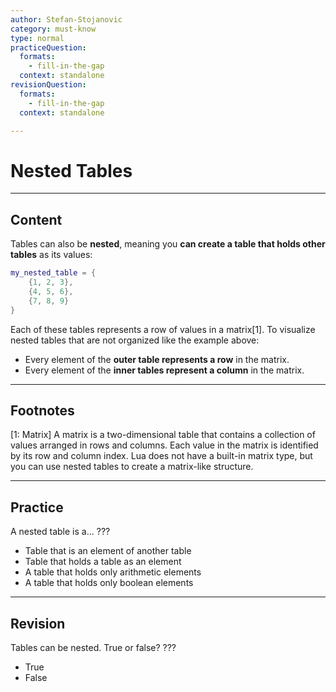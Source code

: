 ```yaml
---
author: Stefan-Stojanovic
category: must-know
type: normal
practiceQuestion:
  formats:
    - fill-in-the-gap
  context: standalone
revisionQuestion:
  formats:
    - fill-in-the-gap
  context: standalone

---
```


# Nested Tables

---

## Content

Tables can also be **nested**, meaning you **can create a table that holds other tables** as its values:

```lua
my_nested_table = {
    {1, 2, 3},
    {4, 5, 6},
    {7, 8, 9}
}
```

Each of these tables represents a row of values in a matrix[1]. To visualize nested tables that are not organized like the example above:
-  Every element of the **outer table represents a row** in the matrix.
-  Every element of the **inner tables represent a column** in the matrix.

---
## Footnotes

[1: Matrix]
A matrix is a two-dimensional table that contains a collection of values arranged in rows and columns. Each value in the matrix is identified by its row and column index. Lua does not have a built-in matrix type, but you can use nested tables to create a matrix-like structure.

---

## Practice

A nested table is a... ???

- Table that is an element of another table
- Table that holds a table as an element
- A table that holds only arithmetic elements
- A table that holds only boolean elements


---

## Revision

Tables can be nested. True or false? ???

- True
- False